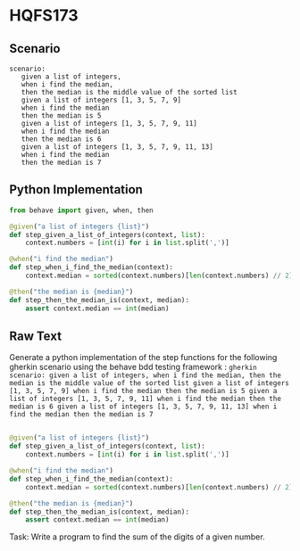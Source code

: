 # HQFS173
## Scenario
```gherkin
scenario: 
   given a list of integers, 
   when i find the median, 
   then the median is the middle value of the sorted list 
   given a list of integers [1, 3, 5, 7, 9] 
   when i find the median 
   then the median is 5 
   given a list of integers [1, 3, 5, 7, 9, 11] 
   when i find the median 
   then the median is 6 
   given a list of integers [1, 3, 5, 7, 9, 11, 13] 
   when i find the median 
   then the median is 7
```


## Python Implementation
```python
from behave import given, when, then

@given("a list of integers {list}")
def step_given_a_list_of_integers(context, list):
    context.numbers = [int(i) for i in list.split(',')]

@when("i find the median")
def step_when_i_find_the_median(context):
    context.median = sorted(context.numbers)[len(context.numbers) // 2]

@then("the median is {median}")
def step_then_the_median_is(context, median):
    assert context.median == int(median)
```


## Raw Text
Generate a python implementation of the step functions for the following gherkin scenario using the behave bdd testing framework : ```gherkin scenario: given a list of integers, when i find the median, then the median is the middle value of the sorted list given a list of integers [1, 3, 5, 7, 9] when i find the median then the median is 5 given a list of integers [1, 3, 5, 7, 9, 11] when i find the median then the median is 6 given a list of integers [1, 3, 5, 7, 9, 11, 13] when i find the median then the median is 7 ```



```python from behave import given, when, then

@given("a list of integers {list}")
def step_given_a_list_of_integers(context, list):
    context.numbers = [int(i) for i in list.split(',')]

@when("i find the median")
def step_when_i_find_the_median(context):
    context.median = sorted(context.numbers)[len(context.numbers) // 2]

@then("the median is {median}")
def step_then_the_median_is(context, median):
    assert context.median == int(median)
```

Task: Write a program to find the sum of the digits of a given number.
